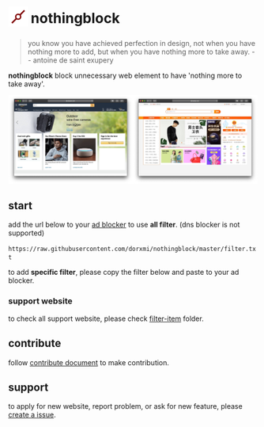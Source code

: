 <h1>
	<sub>
		<img src='asset/nothongblock-logo.png' alt='nothongblock logo' height='40' width='40'>
	</sub>
	nothingblock
</h1>

> you know you have achieved perfection in design, not when you have nothing more to add, but when you have nothing more to take away. -- antoine de saint exupery

**nothingblock** block unnecessary web element to have 'nothing more to take away'.

![nothingblock sample](asset/nothingblock-sample.jpg)

## start

add the url below to your [ad blocker](https://bing.com/search?q=ad+blocker) to use **all filter**. (dns blocker is not supported)

`https://raw.githubusercontent.com/dorxmi/nothingblock/master/filter.txt`

to add **specific filter**, please copy the filter below and paste to your ad blocker.

### support website

to check all support website, please check [filter-item](/filter-item) folder.

## contribute

follow [contribute document](document/contribute.md) to make contribution.

## support

to apply for new website, report problem, or ask for new feature, please [create a issue](https://github.com/dorjmi/nothingblock/issues/new).
